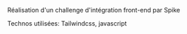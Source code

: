 Réalisation d'un challenge d'intégration front-end par Spike

Technos utilisées: Tailwindcss, javascript
